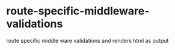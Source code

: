 # route-specific-middleware-validations
route specific middle ware validations and renders html as output
